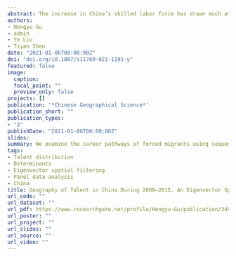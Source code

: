 ```yaml
---
abstract: The increase in China’s skilled labor force has drawn much attention from policymakers, national and international firms and media. Understanding how educated talent locates and re-locates across the country can guide future policy discussions of equality, firm localization and service allocation. Prior studies have tended to adopt a static cross-national approach providing valuable insights into the relative importance of economic and amenity differentials driving the distribution of talent in China. Yet, few adopt longitudinal ana- lysis to examine the temporal dynamics in the stregnth of existing associations. Recently released official statistical data now enables space-time analysis of the geographic distribution of talent and its determinants in China. Using four-year city-level data from national population censuses and 1% population sample surveys conducted every five years between 2000 and 2015, we examine the spatial pat- terns of talent across Chinese cities and their underpinning drivers evolve over time. Results reveal that the spatial distribution of talent in China is persistently unequal and spatially concentrated between 2000 and 2015. It also shows gradually strengthened and signific- antly positive spatial autocorrelation in the distribution of talent. An eigenvector spatial filtering negative binomial panel is employed to model the spatial determinants of talent distribution. Results indicate the influences of both economic opportunities and urban amenities, particularly urban public services and greening rate, on the distribution of talent. These results highlight that urban economic- and amenity-related factors have simultaneously driven China’s talent’s settlement patterns over the first fifteen years of the 21st century.
authors:
- Hengyu Gu
- admin
- Ye Liu
- Tiyan Shen
date: "2021-01-06T00:00:00Z"
doi: "doi.org/10.1007/s11769-021-1191-y"
featured: false
image:
  caption: 
  focal_point: ""
  preview_only: false
projects: []
publication: '*Chinese Geographical Science*'
publication_short: ""
publication_types:
- "2"
publishDate: "2021-01-06T00:00:00Z"
slides: 
summary: We examine the career pathways of forced migrants using sequence analysis from their arrival in 1991 through to 2013.
tags:
- Talent distribution
- Determinants
- Eigenvector spatial filtering
- Panel data analysis
- China
title: Geography of Talent in China During 2000–2015. An Eigenvector Spatial Filtering Negative Binomial Approach
url_code: ""
url_dataset: ""
url_pdf: https://www.researchgate.net/profile/Hengyu-Gu/publication/348977062_Geography_of_Talent_in_China_During_2000-2015_An_Eigenvector_Spatial_Filtering_Negative_Binomial_Approach/links/6019ed81299bf1cc269cd0c3/Geography-of-Talent-in-China-During-2000-2015-An-Eigenvector-Spatial-Filtering-Negative-Binomial-Approach.pdf
url_poster: ""
url_project: ""
url_slides: ""
url_source: ""
url_video: ""
---
```

